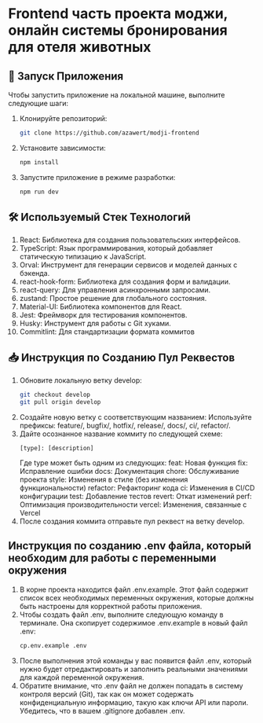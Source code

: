 # Frontend часть проекта моджи, онлайн системы бронирования для отеля животных

## 🚀 Запуск Приложения

Чтобы запустить приложение на локальной машине, выполните следующие шаги:

1. Клонируйте репозиторий:
   ```bash
   git clone https://github.com/azawert/modji-frontend
   ```
2. Установите зависимости:
   ```bash
   npm install
   ```
3. Запустите приложение в режиме разработки:
   ```bash
   npm run dev
   ```

## 🛠 Используемый Стек Технологий

1. React: Библиотека для создания пользовательских интерфейсов.
2. TypeScript: Язык программирования, который добавляет статическую типизацию к JavaScript.
3. Orval: Инструмент для генерации сервисов и моделей данных с бэкенда.
4. react-hook-form: Библиотека для создания форм и валидации.
5. react-query: Для управления асинхронными запросами.
6. zustand: Простое решение для глобального состояния.
7. Material-UI: Библиотека компонентов для React.
8. Jest: Фреймворк для тестирования компонентов.
9. Husky: Инструмент для работы с Git хуками.
10. Commitlint: Для стандартизации формата коммитов

## 📥 Инструкция по Созданию Пул Реквестов

1. Обновите локальную ветку develop:
   ```bash
   git checkout develop
   git pull origin develop
   ```
2. Создайте новую ветку с соответствующим названием:
   Используйте префиксы: feature/, bugfix/, hotfix/, release/, docs/, ci/, refactor/.
3. Дайте осознанное название коммиту по следующей схеме:
   ```text
   [type]: [description]
   ```
   Где type может быть одним из следующих:
   feat: Новая функция
   fix: Исправление ошибки
   docs: Документация
   chore: Обслуживание проекта
   style: Изменения в стиле (без изменения функциональности)
   refactor: Рефакторинг кода
   ci: Изменения в CI/CD конфигурации
   test: Добавление тестов
   revert: Откат изменений
   perf: Оптимизация производительности
   vercel: Изменения, связанные с Vercel
4. После создания коммита отправьте пул реквест на ветку develop.

## Инструкция по созданию .env файла, который необходим для работы с переменными окружения

1. В корне проекта находится файл .env.example. Этот файл содержит список всех необходимых переменных окружения, которые должны быть настроены для корректной работы приложения.
2. Чтобы создать файл .env, выполните следующую команду в терминале. Она скопирует содержимое .env.example в новый файл .env:
   ```bash
   cp.env.example .env
   ```
3. После выполнения этой команды у вас появится файл .env, который нужно будет отредактировать и заполнить реальными значениями для каждой переменной окружения.
4. Обратите внимание, что .env файл не должен попадать в систему контроля версий (Git), так как он может содержать конфиденциальную информацию, такую как ключи API или пароли. Убедитесь, что в вашем .gitignore добавлен .env.
